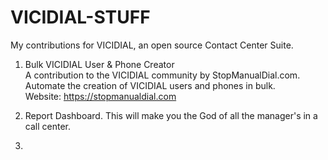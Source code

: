 # VICIDIAL-STUFF
My contributions for VICIDIAL, an open source Contact Center Suite. 

1) Bulk VICIDIAL User & Phone Creator  
A contribution to the VICIDIAL community by StopManualDial.com.  
Automate the creation of VICIDIAL users and phones in bulk.  
Website: https://stopmanualdial.com

2) Report Dashboard. This will make you the God of all the manager's in a call center.

3) 
